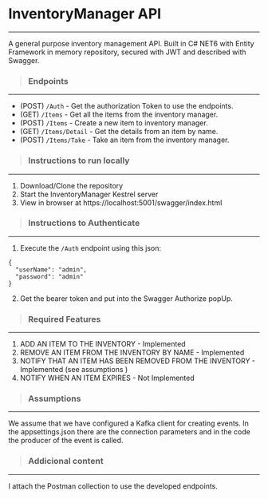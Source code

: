 # **InventoryManager API**
---
A general purpose inventory management API. Built in C# NET6 with Entity Framework in memory repository, secured with JWT and described with Swagger.

>### **Endpoints**
---
+ (POST) `/Auth` - Get the authorization Token to use the endpoints.
+ (GET)  `/Items` - Get all the items from the inventory manager.
+ (POST) `/Items` - Create a new item to inventory manager.
+ (GET)  `/Items/Detail` - Get the details from an item by name.
+ (POST) `/Items/Take` - Take an item from the inventory manager.

>### **Instructions to run locally**
---
1. Download/Clone the repository
2. Start the InventoryManager Kestrel server
3. View in browser at https://localhost:5001/swagger/index.html

>### **Instructions to Authenticate**
---
1. Execute the `/Auth` endpoint using this json:
```
{
  "userName": "admin",
  "password": "admin"
}
```
2. Get the bearer token and put into the Swagger Authorize popUp.

>### **Required Features**
---
1. ADD AN ITEM TO THE INVENTORY - Implemented
2. REMOVE AN ITEM FROM THE INVENTORY BY NAME - Implemented
3. NOTIFY THAT AN ITEM HAS BEEN REMOVED FROM THE INVENTORY - Implemented (see assumptions )
4. NOTIFY WHEN AN ITEM EXPIRES - Not Implemented

>### **Assumptions**
---
We assume that we have configured a Kafka client for creating events. In the appsettings.json there are the connection parameters and in the code the producer of the event is called.

>### **Addicional content**
---
I attach the Postman collection to use the developed endpoints.

